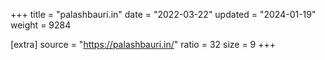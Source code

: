 +++
title = "palashbauri.in"
date = "2022-03-22"
updated = "2024-01-19"
weight = 9284

[extra]
source = "https://palashbauri.in/"
ratio = 32
size = 9
+++
